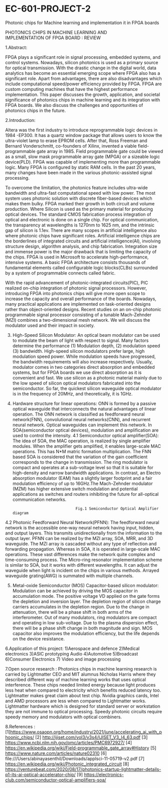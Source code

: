 # EC-601-PROJECT-2
Photonic chips for Machine learning and implementation it in FPGA boards

PHOTONICS CHIPS IN MACHINE LEARNING AND     
      IMPLEMENTATION OF FPGA BOARD : REVIEW 

1.Abstract:

FPGA plays a significant role in signal processing, embedded systems, and control systems. Nowadays, silicon photonics is used as a primary source for optical transmission. With the drastic change in the digital world, data analytics has become an essential emerging scope where FPGA also has a significant role. Apart from advantages, there are also disadvantages which include computational speed/power efficiency provided by FPGA.  FPGA are custom computing machines that have the highest performance implementation.
 This paper discusses the growth, application, and societal significance of photonics chips in machine learning and its integration with FPGA boards. We also discuss the challenges and opportunities of photonics chips in the future.

2.Introduction:

Altera was the first industry to introduce reprogrammable logic devices in 1984 -EP300. It has a quartz window package that allows users to know the ultra-violet lamp to erase EPROM cells. After that, Ross Freeman and Bernard Vonderschmitt, co-founders of Xilinx, invented a viable field-programmable gate array in 1985. Field programmable gate could be viewed as a small, slow mask programmable array gate (MPGA) or a sizeable logic device(PLD). FPGA was capable of implementing more than programmable logic. Many FPGA is configured by static RAM cells. In the past 20 years, many changes have been made in the various photonic-assisted signal processing.

To overcome the limitation, the photonics feature includes ultra-wide bandwidth and ultra-fast computational speed with low power. The most system uses photonic solution with discrete fiber-based devices which makes them bulky. FPGA marked their growth in both circuit and volume production. Where Silicon is used as the primary material for producing optical devices. The standard CMOS fabrication process integration of optical and electronic is done on a single chip. For optical communication, the transparency at wavelengths is 1270nm to 1625 nm, and the intrinsic gap of silicon is 1.1ev. There are many scopes in artificial intelligence also where photonic chips have significant roles. Artificial intelligence chips are the borderlines of integrated circuits and artificial intelligence(AI), involving structure design, algorithm analysis, and chip fabrication. Integration size and immense power is the major drawback that is limiting the capacity of the chips. FPGA is used in Microsoft to accelerate high-performance, intensive systems. A basic FPGA architecture consists thousands of fundamental elements called configurable logic blocks(CLBs) surrounded by a system of programmable connects called fabric.

With the rapid advancement of photonic-integrated circuits(PIC), PIC realized on-chip integration of photonic signal processors. However, introducing FPGA into photonics chips will give more open scope to increase the capacity and overall performance of the boards. Nowadays, many practical applications are implemented on task-oriented designs rather than object-oriented designs. Recent studies on an on-chip photonic programmable signal processor consisting of a tunable Mach-Zehnder (MZI) combines a two-dimensional mesh network. We will discuss the modulator used and their impact in society.

3. High-Speed Silicon Modulator:
An optical beam modulator can be used to modulate the beam of light with respect to signal. Many factors determine the performance (1) Modulation depth, (2) modulation speed (3) bandwidth. High-speed silicon modulators prefer large, high modulation speed power. While modulation speeds have progressed, the bandwidth requirements will also increase respectively. Usually, modulator comes in two categories direct absorption and embedded systems, but for FPGA boards we use direct absorption as it is convenient and fast. We use silicon as a photonic material mainly due to the low speed of silicon optical modulators fabricated into the semiconductor. So far, the quickest silicon waveguide optical modulator is in the frequency of 20MHz, and theoretically, it is 1GHz.

4. Hardware structure for linear operations:
ONN is formed by a passive optical waveguide that interconnects the natural advantages of linear operation. The ONN network is classified as feedforward neural network(FNN), convolutional neural networks(CNN), and recurrent neural network. Optical waveguides can implement this network. In SOA(semiconductor optical devices), modulation and amplification are used to control the intensity.
4.1 Semiconductor optical amplifier(SOA):
The idea of SOA, the MAC operation, is realized by single amplifier modules. When the amplifier gets amplified, it enables large-scale MAC operations. This has N*M matric formation multiplication. The FNN based SOA is considered that the variation of the gain coefficient corresponds to the change in transmission. The ring modulator is compact and operates at a sub-voltage level so that it is suitable for high-density and narrow bandwidth applications. In contrast, an Electro absorption modulator (EAM) has a slightly larger footprint and a fair modulation efficiency of up to 16GHz.The Mach-Zehnder modulator (MZM) has higher extensive switch modulation and potential applications as switches and routers inhibiting the future for all-optical communication networks.
 
                                   Fig.1 Semiconductor Optical Amplifier diagram

4.2 Photonic Feedforward Neural Network(PFNN):
The feedforward neural network is the accessible one-way neural network having input, hidden, and output layers. This transmits unidirectionally from the information to the output layer. PFNN can be realized by the MZI array, SOA, MRR, and 3D waveguide. The MZI array is cascaded without any type of reflection and forwarding propagation. Whereas in SOA, it is operated in large-scale MAC operations. These vast differences make the network quite complex and time-consuming process. The Micro-ring resonator implementation scheme is similar to SOA, but it works with different wavelengths. It can adjust the waveguide when light is incident on the chips in various methods. Arrayed waveguide grating(AWG) is summated with multiple channels.

5. Metal-oxide Semiconductor (MOS) Capacitor-based silicon modulator:
Modulation can be achieved by driving the MOS capacitor in accumulation mode. The positive voltage VD applied on the gate forms the depletion and inversion layer. The depletion region of silicon charge carriers accumulates in the depletion region. Due to the change in attenuation, there will be a phase shift in both arms of the interferometer. Out of many modulators, ring modulators are compact and operating in low sub-voltage. Due to the plasma dispersion effect, there will be a phase shift change in both magnitude and sign. MOS capacitor also improves the modulation efficiency, but the life depends on the device resistance.

6.Application of this project: 
1)Aerospace and defence 
2)Medical electronics 
3)ASIC prototyping Audio
4)Automotive
5)Broadcast 
6)Consumer Electronics
7) Video and image processing 

7.Open source research :
Photonics chips in machine learning research is carried by Lightmatter CEO and MIT alumnus Nicholas Harris where they described different way of machine learning works that uses optical interference. These chips needed limited energy because light produces less heat when compared to electricity which benefits reduced latency too. Lightmatter makes great claim about test chip. Nvidia graphics cards, Intel and AMD processors are less when compared to Lightmatter works.
Lightmatter hardware which is designed for standard server or workstation they are not immune to optical processing. Speedy photonic circuits require speedy memory and modulators with optical combiners.

8.References :
[1]https://www.osaopn.org/home/industry/2021/june/accelerating_ai_with_phoonic_chips/
[2] http://ijiset.com/vol3/v3s4/IJISET_V3_I4_63.pdf
[3] https://www.ncbi.nlm.nih.gov/pmc/articles/PMC6972927/
[4] https://en.wikipedia.org/wiki/Field-programmable_gate_array#History
[5] https://www.nature.com/articles/nature02310
[6] file:///Users/abinayasenthil/Downloads/applsci-11-05719-v2.pdf
[7] https://en.wikipedia.org/wiki/Photonic_integrated_circuit
[8] https://venturebeat.com/2020/08/17/photonics-startup-lightmatter-details-p1-its-ai-optical-accelerator-chip/
[9] https://electronics-club.com/semiconductor-optical-amplifiers-soa/
